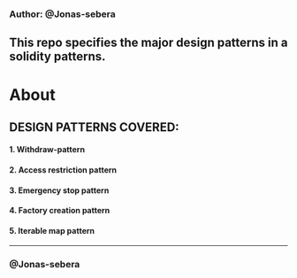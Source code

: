 ### Author: @Jonas-sebera
## This repo specifies the major design patterns in a solidity patterns.

# About
## DESIGN PATTERNS COVERED:
#### 1. Withdraw-pattern 
#### 2. Access restriction pattern
#### 3. Emergency stop pattern
#### 4. Factory creation pattern
#### 5. Iterable map pattern

<hr>

### @Jonas-sebera